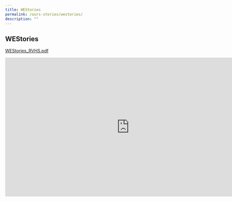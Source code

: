 ```yaml
---
title: WEStories
permalink: /ours-stories/westories/
description: ""
---
```

## WEStories

[WEStories_RVHS.pdf](/files/WEStories_RVHS.pdf)

<iframe allowfullscreen="true" height="450" width="800" frameborder="0" src="https://docs.google.com/presentation/d/e/2PACX-1vSnbqoaztMRXSz9lZYKrQLJl4x7KseQskp8t_xLFmcfO3zQwTys5Y4nR4yYW2x-mLuj_N4HgEHUzb2_/embed?start=false&amp;loop=false&amp;delayms=3000"></iframe>